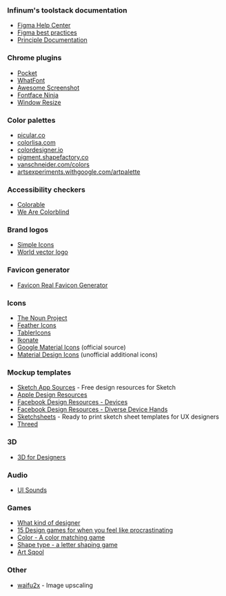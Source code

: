 ### Infinum's toolstack documentation

- [Figma Help Center](https://help.figma.com/hc/en-us)
- [Figma best practices](https://www.figma.com/best-practices/)
- [Principle Documentation](https://principleformac.com/tutorial.html)

### Chrome plugins

- [Pocket](https://getpocket.com/)
- [WhatFont](https://chrome.google.com/webstore/detail/whatfont/jabopobgcpjmedljpbcaablpmlmfcogm)
- [Awesome Screenshot](https://chrome.google.com/webstore/detail/awesome-screenshot-screen/nlipoenfbbikpbjkfpfillcgkoblgpmj)
- [Fontface Ninja](http://www.fontface.ninja/)
- [Window Resize](https://chrome.google.com/webstore/detail/window-resizer/kkelicaakdanhinjdeammmilcgefonfh/related?hl=en)

### Color palettes

- [picular.co](https://picular.co/)
- [colorlisa.com](http://colorlisa.com/)
- [colordesigner.io](https://colordesigner.io/)
- [pigment.shapefactory.co](https://pigment.shapefactory.co/)
- [vanschneider.com/colors](https://vanschneider.com/colors)
- [artsexperiments.withgoogle.com/artpalette](https://artsexperiments.withgoogle.com/artpalette/)

### Accessibility checkers
- [Colorable](https://colorable.jxnblk.com/)
- [We Are Colorblind](https://wearecolorblind.com/examples/)

### Brand logos

- [Simple Icons](https://simpleicons.org/)
- [World vector logo](https://worldvectorlogo.com/)

### Favicon generator

- [Favicon Real Favicon Generator](https://realfavicongenerator.net/)

### Icons

- [The Noun Project](http://thenounproject.com/)
- [Feather Icons](https://feathericons.com/)
- [TablerIcons](https://tablericons.com/)
- [Ikonate](https://ikonate.com/)
- [Google Material Icons](https://www.google.com/design/icons/) (official source)
- [Material Design Icons](https://materialdesignicons.com/) (unofficial additional icons)

### Mockup templates

- [Sketch App Sources](http://www.sketchappsources.com/) - Free design resources for Sketch
- [Apple Design Resources](https://developer.apple.com/design/resources/)
- [Facebook Design Resources - Devices](https://facebook.design/devices)
- [Facebook Design Resources - Diverse Device Hands](https://facebook.design/handskit)
- [Sketchsheets](http://sketchsheets.com/) - Ready to print sketch sheet templates for UX designers
- [Threed](http://threed.io/)

### 3D

- [3D for Designers](https://www.3dfordesigners.com/)

### Audio

- [UI Sounds](https://files.design/sounds?utm_source=gsio&utm_medium=refferal&utm_campaign=blackfriday&utm_content=banner)

### Games

- [What kind of designer](https://www.whatkindofdesigner.com/)
- [15 Design games for when you feel like procrastinating](https://www.melted.design/15-design-games/)
- [Color - A color matching game](https://color.method.ac/)
- [Shape type - a letter shaping game](https://shape.method.ac/)
- [Art Sqool](https://artsqool.cool/)

### Other
- [waifu2x](http://waifu2x.udp.jp/) - Image upscaling
